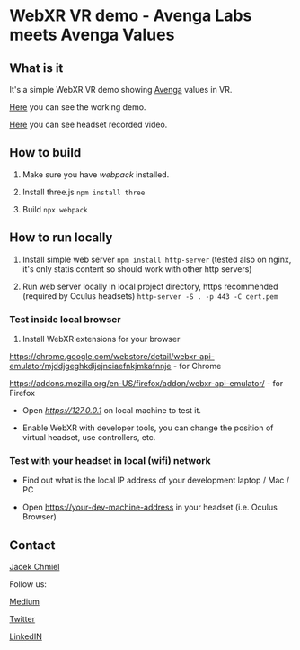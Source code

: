 # WebXR VR demo - Avenga Labs meets Avenga Values

## What is it

It's a simple WebXR VR demo showing [Avenga](https://avenga.com) values in VR.

[Here](https://avengalabs-webxrvr-74a6c21.wao.zone) you can see the working demo.

[Here](https://youtu.be/mmJGd4VfP3M) you can see headset recorded video.

## How to build

1. Make sure you have *webpack* installed.

2. Install three.js
`npm install three`

3. Build
`npx webpack`

## How to run locally

1. Install simple web server
`npm install http-server`
(tested also on nginx, it's only statis content so should work with other http servers)

2. Run web server locally in local project directory, https recommended (required by Oculus headsets)
`http-server -S . -p 443 -C cert.pem`

### Test inside local browser

1. Install WebXR extensions for your browser

<https://chrome.google.com/webstore/detail/webxr-api-emulator/mjddjgeghkdijejnciaefnkjmkafnnje> - for Chrome

<https://addons.mozilla.org/en-US/firefox/addon/webxr-api-emulator/> - for Firefox

- Open *<https://127.0.0.1>* on local machine to test it.

- Enable WebXR with developer tools, you can change the position of virtual headset, use controllers, etc.

### Test with your headset in local (wifi) network

- Find out what is the local IP address of your development laptop / Mac / PC

- Open <https://your-dev-machine-address> in your headset (i.e. Oculus Browser)

## Contact

[Jacek Chmiel](jacek.chmiel@avenga.com)

Follow us:

[Medium](https://medium.com/avenga)

[Twitter](https://twitter.com/avenga_global)

[LinkedIN](https://www.linkedin.com/company/avenga/)
